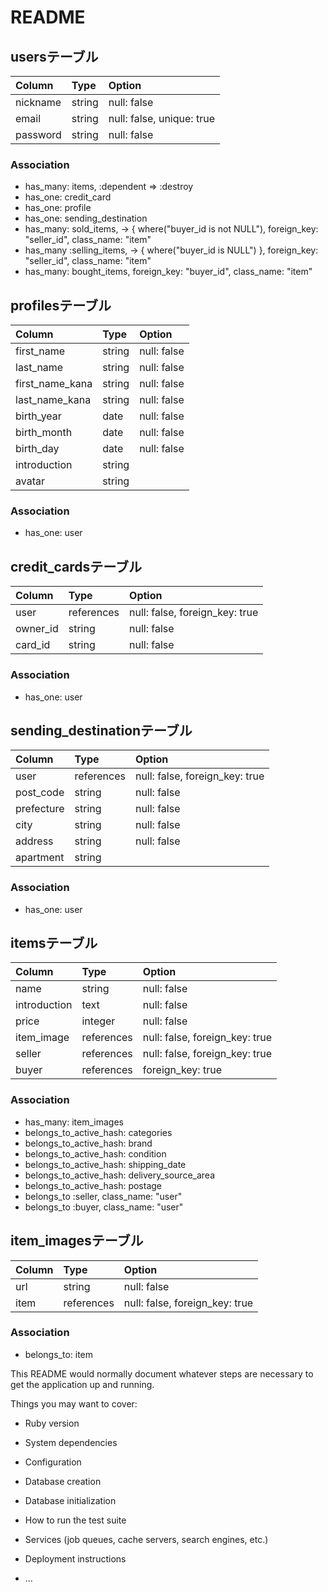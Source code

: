 # README

## usersテーブル
|Column|Type|Option|
|:-------|:------|:--------|
|nickname|string|null: false|
|email|string|null: false, unique: true|
|password|string|null: false|
### Association
- has_many: items, :dependent => :destroy
- has_one: credit_card
- has_one: profile
- has_one: sending_destination
- has_many: sold_items, -> { where("buyer_id is not NULL"), foreign_key: "seller_id", class_name: "item"
- has_many :selling_items, -> { where("buyer_id is NULL") }, foreign_key: "seller_id", class_name: "item"
- has_many: bought_items, foreign_key: "buyer_id", class_name: "item"

## profilesテーブル
|Column|Type|Option|
|:-------|:------|:--------|
|first_name|string|null: false|
|last_name|string|null: false|
|first_name_kana|string|null: false|
|last_name_kana|string|null: false|
|birth_year|date|null: false|
|birth_month|date|null: false|
|birth_day|date|null: false|
|introduction|string||
|avatar|string||
### Association
- has_one: user


## credit_cardsテーブル
|Column|Type|Option|
|:-------|:------|:--------|
|user|references|null: false, foreign_key: true|
|owner_id|string|null: false|
|card_id|string|null: false|
### Association
- has_one: user

## sending_destinationテーブル
|Column|Type|Option|
|:-------|:------|:--------|
|user|references|null: false, foreign_key: true|
|post_code|string|null: false|
|prefecture|string|null: false|
|city|string|null: false|
|address|string|null: false|
|apartment|string||
### Association
- has_one: user


## itemsテーブル
|Column|Type|Option|
|:-------|:------|:--------|
|name|string|null: false|
|introduction|text|null: false|
|price|integer|null: false|
|item_image|references|null: false, foreign_key: true|
|seller|references|null: false, foreign_key: true|
|buyer|references|foreign_key: true|
### Association
- has_many: item_images
- belongs_to_active_hash: categories
- belongs_to_active_hash: brand
- belongs_to_active_hash: condition
- belongs_to_active_hash: shipping_date
- belongs_to_active_hash: delivery_source_area
- belongs_to_active_hash: postage
- belongs_to :seller, class_name: "user"
- belongs_to :buyer, class_name: "user"

## item_imagesテーブル
|Column|Type|Option|
|:-------|:------|:--------|
|url|string|null: false|
|item|references|null: false, foreign_key: true|
### Association
- belongs_to: item



This README would normally document whatever steps are necessary to get the
application up and running.

Things you may want to cover:

* Ruby version

* System dependencies

* Configuration

* Database creation

* Database initialization

* How to run the test suite

* Services (job queues, cache servers, search engines, etc.)

* Deployment instructions

* ...
